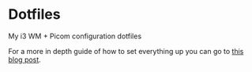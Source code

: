 # Dotfiles
My i3 WM + Picom configuration dotfiles

For a more in depth guide of how to set everything up you can go to [this blog post](https://www.rui-xavier.com/blog/posts/My-new-Linux-Setup).

